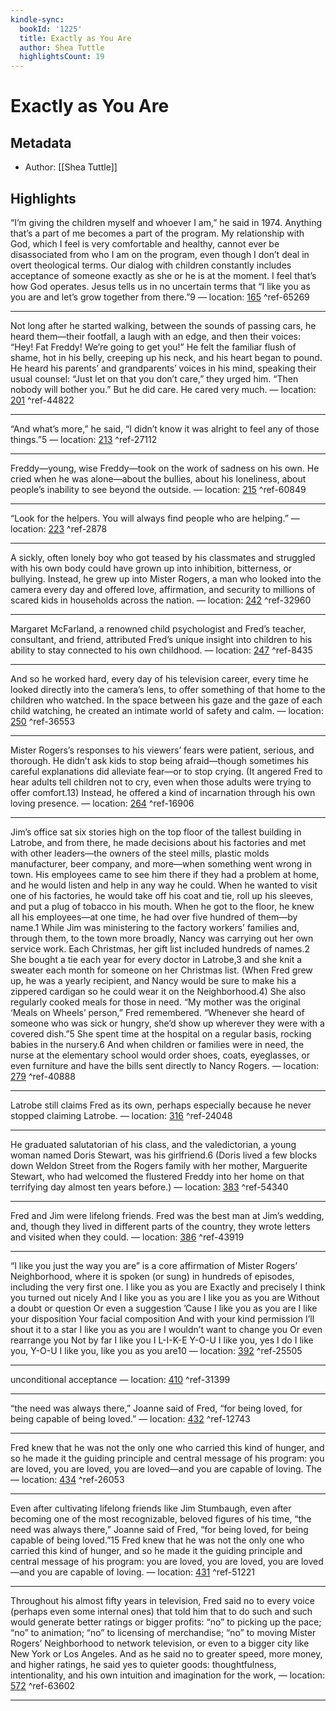 ```yaml
---
kindle-sync:
  bookId: '1225'
  title: Exactly as You Are
  author: Shea Tuttle
  highlightsCount: 19
---
```

# Exactly as You Are
## Metadata
* Author: [[Shea Tuttle]]

## Highlights
“I’m giving the children myself and whoever I am,” he said in 1974. Anything that’s a part of me becomes a part of the program. My relationship with God, which I feel is very comfortable and healthy, cannot ever be disassociated from who I am on the program, even though I don’t deal in overt theological terms. Our dialog with children constantly includes acceptance of someone exactly as she or he is at the moment. I feel that’s how God operates. Jesus tells us in no uncertain terms that “I like you as you are and let’s grow together from there.”9 — location: [165]() ^ref-65269

---
Not long after he started walking, between the sounds of passing cars, he heard them—their footfall, a laugh with an edge, and then their voices: “Hey! Fat Freddy! We’re going to get you!” He felt the familiar flush of shame, hot in his belly, creeping up his neck, and his heart began to pound. He heard his parents’ and grandparents’ voices in his mind, speaking their usual counsel: “Just let on that you don’t care,” they urged him. “Then nobody will bother you.” But he did care. He cared very much. — location: [201]() ^ref-44822

---
“And what’s more,” he said, “I didn’t know it was alright to feel any of those things.”5 — location: [213]() ^ref-27112

---
Freddy—young, wise Freddy—took on the work of sadness on his own. He cried when he was alone—about the bullies, about his loneliness, about people’s inability to see beyond the outside. — location: [215]() ^ref-60849

---
“Look for the helpers. You will always find people who are helping.” — location: [223]() ^ref-2878

---
A sickly, often lonely boy who got teased by his classmates and struggled with his own body could have grown up into inhibition, bitterness, or bullying. Instead, he grew up into Mister Rogers, a man who looked into the camera every day and offered love, affirmation, and security to millions of scared kids in households across the nation. — location: [242]() ^ref-32960

---
Margaret McFarland, a renowned child psychologist and Fred’s teacher, consultant, and friend, attributed Fred’s unique insight into children to his ability to stay connected to his own childhood. — location: [247]() ^ref-8435

---
And so he worked hard, every day of his television career, every time he looked directly into the camera’s lens, to offer something of that home to the children who watched. In the space between his gaze and the gaze of each child watching, he created an intimate world of safety and calm. — location: [250]() ^ref-36553

---
Mister Rogers’s responses to his viewers’ fears were patient, serious, and thorough. He didn’t ask kids to stop being afraid—though sometimes his careful explanations did alleviate fear—or to stop crying. (It angered Fred to hear adults tell children not to cry, even when those adults were trying to offer comfort.13) Instead, he offered a kind of incarnation through his own loving presence. — location: [264]() ^ref-16906

---
Jim’s office sat six stories high on the top floor of the tallest building in Latrobe, and from there, he made decisions about his factories and met with other leaders—the owners of the steel mills, plastic molds manufacturer, beer company, and more—when something went wrong in town. His employees came to see him there if they had a problem at home, and he would listen and help in any way he could. When he wanted to visit one of his factories, he would take off his coat and tie, roll up his sleeves, and put a plug of tobacco in his mouth. When he got to the floor, he knew all his employees—at one time, he had over five hundred of them—by name.1 While Jim was ministering to the factory workers’ families and, through them, to the town more broadly, Nancy was carrying out her own service work. Each Christmas, her gift list included hundreds of names.2 She bought a tie each year for every doctor in Latrobe,3 and she knit a sweater each month for someone on her Christmas list. (When Fred grew up, he was a yearly recipient, and Nancy would be sure to make his a zippered cardigan so he could wear it on the Neighborhood.4) She also regularly cooked meals for those in need. “My mother was the original ‘Meals on Wheels’ person,” Fred remembered. “Whenever she heard of someone who was sick or hungry, she’d show up wherever they were with a covered dish.”5 She spent time at the hospital on a regular basis, rocking babies in the nursery.6 And when children or families were in need, the nurse at the elementary school would order shoes, coats, eyeglasses, or even furniture and have the bills sent directly to Nancy Rogers. — location: [279]() ^ref-40888

---
Latrobe still claims Fred as its own, perhaps especially because he never stopped claiming Latrobe. — location: [316]() ^ref-24048

---
He graduated salutatorian of his class, and the valedictorian, a young woman named Doris Stewart, was his girlfriend.6 (Doris lived a few blocks down Weldon Street from the Rogers family with her mother, Marguerite Stewart, who had welcomed the flustered Freddy into her home on that terrifying day almost ten years before.) — location: [383]() ^ref-54340

---
Fred and Jim were lifelong friends. Fred was the best man at Jim’s wedding, and, though they lived in different parts of the country, they wrote letters and visited when they could. — location: [386]() ^ref-43919

---
“I like you just the way you are” is a core affirmation of Mister Rogers’ Neighborhood, where it is spoken (or sung) in hundreds of episodes, including the very first one. I like you as you are Exactly and precisely I think you turned out nicely And I like you as you are I like you as you are Without a doubt or question Or even a suggestion ’Cause I like you as you are I like your disposition Your facial composition And with your kind permission I’ll shout it to a star I like you as you are I wouldn’t want to change you Or even rearrange you Not by far I like you I L-I-K-E Y-O-U I like you, yes I do I like you, Y-O-U I like you, like you as you are10 — location: [392]() ^ref-25505

---
unconditional acceptance — location: [410]() ^ref-31399

---
“the need was always there,” Joanne said of Fred, “for being loved, for being capable of being loved.” — location: [432]() ^ref-12743

---
Fred knew that he was not the only one who carried this kind of hunger, and so he made it the guiding principle and central message of his program: you are loved, you are loved, you are loved—and you are capable of loving. The — location: [434]() ^ref-26053

---
Even after cultivating lifelong friends like Jim Stumbaugh, even after becoming one of the most recognizable, beloved figures of his time, “the need was always there,” Joanne said of Fred, “for being loved, for being capable of being loved.”15 Fred knew that he was not the only one who carried this kind of hunger, and so he made it the guiding principle and central message of his program: you are loved, you are loved, you are loved—and you are capable of loving. — location: [431]() ^ref-51221

---
Throughout his almost fifty years in television, Fred said no to every voice (perhaps even some internal ones) that told him that to do such and such would generate better ratings or bigger profits: “no” to picking up the pace; “no” to animation; “no” to licensing of merchandise; “no” to moving Mister Rogers’ Neighborhood to network television, or even to a bigger city like New York or Los Angeles. And as he said no to greater speed, more money, and higher ratings, he said yes to quieter goods: thoughtfulness, intentionality, and his own intuition and imagination for the work, — location: [572]() ^ref-63602

---
